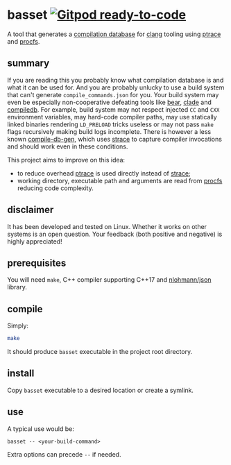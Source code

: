 # basset [![Gitpod ready-to-code](https://img.shields.io/badge/Gitpod-ready--to--code-blue?logo=gitpod)](https://gitpod.io/#https://github.com/i-ky/basset)

A tool that generates a
[compilation database](https://clang.llvm.org/docs/JSONCompilationDatabase.html)
for [clang] tooling using [ptrace] and [procfs].

## summary

If you are reading this
you probably know what compilation database is
and what it can be used for.
And you are probably unlucky to use a build system
that can't generate `compile_commands.json` for you.
Your build system may even be especially non-cooperative
defeating tools like [bear], [clade] and [compiledb].
For example,
build system may not respect injected `CC` and `CXX` environment variables,
may hard-code compiler paths,
may use statically linked binaries rendering `LD_PRELOAD` tricks useless
or may not pass `make` flags recursively making build logs incomplete.
There is however a less known [compile-db-gen],
which uses [strace] to capture compiler invocations
and should work even in these conditions.

This project aims to improve on this idea:
- to reduce overhead [ptrace] is used directly instead of [strace];
- working directory, executable path and arguments are read from [procfs] reducing code complexity.

## disclaimer

It has been developed and tested on Linux.
Whether it works on other systems is an open question.
Your feedback (both positive and negative) is highly appreciated!

## prerequisites

You will need `make`, C++ compiler supporting C++17 and [nlohmann/json] library.

## compile

Simply:
```bash
make
```
It should produce `basset` executable in the project root directory.

## install

Copy `basset` executable to a desired location or create a symlink.

## use

A typical use would be:
```
basset -- <your-build-command>
```
Extra options can precede `--` if needed.

[bear]: https://github.com/rizsotto/Bear
[clade]: https://github.com/17451k/clade
[clang]: https://clang.llvm.org
[compile-db-gen]: https://github.com/sunlin7/compile-db-gen
[compiledb]: https://github.com/nickdiego/compiledb
[nlohmann/json]: https://github.com/nlohmann/json
[procfs]: https://en.wikipedia.org/wiki/Procfs
[ptrace]: https://en.wikipedia.org/wiki/Ptrace
[strace]: https://strace.io
